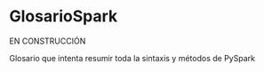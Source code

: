 # GlosarioSpark
EN CONSTRUCCIÓN

Glosario que intenta resumir toda la sintaxis y métodos de PySpark
